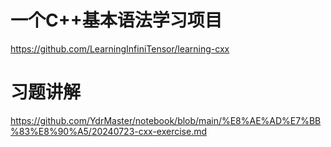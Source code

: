 # 一个C++基本语法学习项目

https://github.com/LearningInfiniTensor/learning-cxx

# 习题讲解

https://github.com/YdrMaster/notebook/blob/main/%E8%AE%AD%E7%BB%83%E8%90%A5/20240723-cxx-exercise.md